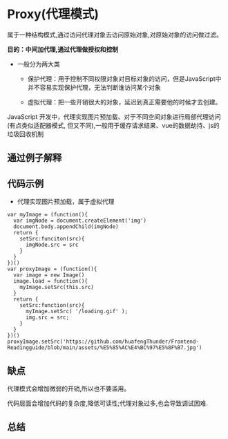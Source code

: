 # Proxy(代理模式)
属于一种结构模式,通过访问代理对象去访问原始对象,对原始对象的访问做过滤。

**目的：中间加代理,通过代理做授权和控制**

- 一般分为两大类

  - 保护代理：用于控制不同权限对象对目标对象的访问，但是JavaScript中并不容易实现保护代理，无法判断谁访问某个对象

  - 虚拟代理：把一些开销很大的对象，延迟到真正需要他的时候才去创建。

JavaScript 开发中，代理实现图片预加载、对于不同空间对象进行局部代理访问(有点类似适配器模式, 但又不同),一般用于缓存请求结果、vue的数据劫持、js的垃圾回收机制

## 通过例子解释

## 代码示例

- 代理实现图片预加载，属于虚拟代理

```
var myImage = (function(){
  var imgNode = document.createElement('img')
  document.body.appendChild(imgNode)
  return {
    setSrc:funciton(src){
      imgNode.src = src
    }
  }
})()
var proxyImage = (function(){
  var image = new Image()
  image.load = function(){
    myImage.setSrc(this.src)
  }
  return {
    setSrc:function(src){
      myImage.setSrc( '/loading.gif' );
      img.src = src; 
    }
  }
})()
proxyImage.setSrc('https://github.com/huafengThunder/Frontend-Readingguide/blob/main/assets/%E5%85%AC%E4%BC%97%E5%8F%B7.jpg')
```

## 缺点
代理模式会增加微弱的开销,所以也不要滥用。

代码层面会增加代码的复杂度,降低可读性;代理对象过多,也会导致调试困难.

## 总结